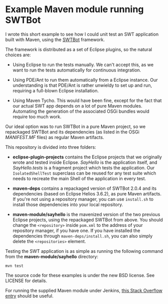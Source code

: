 Example Maven module running SWTBot
===================================

I wrote this short example to see how I could unit test an SWT application built with Maven, using the [SWTBot](http://swtbot.com/) framework.

The framework is distributed as a set of Eclipse plugins, so the natural choices are:

* Using Eclipse to run the tests manually. We can't accept this, as we want to run the tests automatically for continuous integration.

* Using PDE/Ant to run them automatically from a Eclipse instance. Our understanding is that PDE/Ant is rather unwieldy to set up and run, requiring a full-blown Eclipse installation.

* Using Maven Tycho. This would have been fine, except for the fact that our actual SWT app depends on a lot of pure Maven modules. Automating the generation of the associated OSGi bundles would require too much work.

Our ideal option was to run SWTBot in a pure Maven project, so we repackaged SWTBot and its dependencies (as listed in the OSGi *MANIFEST.MF* files) as regular Maven artifacts.

This repository is divided into three folders:

* **eclipse-plugin-projects** contains the Eclipse projects that we originally wrote and tested inside Eclipse. *SayHello* is the application itself, and *SayHello.tests* is a fragment project which tests the application. Our `IsolatedShellTest` superclass can be reused for any test suite which needs to recreate the main Shell of the application in every test.

* **maven-deps** contains a repackaged version of SWTBot 2.0.4 and its dependencies (based on Eclipse Helios 3.6.2), as pure Maven artifacts. If you're not using a repository manager, you can use `install.sh` to install those dependencies into your local repository.

* **maven-module/sayhello** is the mavenized version of the two previous Eclipse projects, using the repackaged SWTBot from above. You should change the `<repository>` inside `pom.xml` to the address of your repository manager, if you have one. If you have installed the dependencies through `maven-deps/install.sh`, you can also simply delete the `<repositories>` element.

Testing the SWT application is as simple as running the following command from the **maven-module/sayhello** directory:

    mvn test

The source code for these examples is under the new BSD license. See LICENSE for details.

For running the supplied Maven module under Jenkins, [this Stack Overflow entry](http://stackoverflow.com/questions/1578002/easiest-way-to-unit-test-swt-and-swing-apps-in-a-headless-environment) should be useful.
